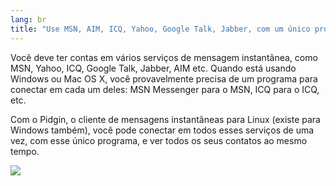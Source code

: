 ```yaml
---
lang: br
title: "﻿Use MSN, AIM, ICQ, Yahoo, Google Talk, Jabber, com um único programa"
---
```


Você deve ter contas em vários serviços de mensagem instantânea, como MSN, Yahoo, ICQ, Google Talk, Jabber, AIM etc. Quando está usando Windows ou Mac OS X, você provavelmente precisa de um programa para conectar em cada um deles: MSN Messenger para o MSN, ICQ para o ICQ, etc.

Com o Pidgin, o cliente de mensagens instantâneas para Linux (existe 
para 
Windows também), você pode conectar em todos esses serviços de uma vez, com esse único programa, e ver todos os seus contatos ao mesmo tempo.


<img src="Images/gaim_im_services.png" />

  

